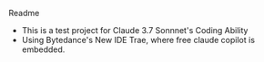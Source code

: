 Readme

-  This is a test project for Claude 3.7 Sonnnet's Coding Ability
-  Using Bytedance's New IDE Trae, where free claude copilot is embedded.
